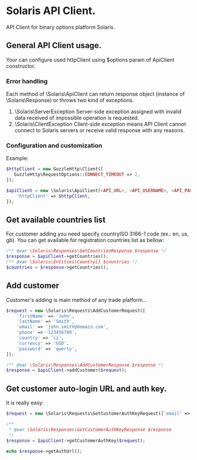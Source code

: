 # Solaris API Client.
API Client for binary options platform Solaris.

## General API Client usage.
Your can configure used httpClient using $options param of ApiClient constructor.

### Error handling

Each method of \Solaris\ApiClient can return response object (instance of \Solaris\Response) or
throws two kind of exceptions.

1. \Solaris\ServerException Server-side exception assigned with invalid data received of impossible operation is requested.
2. \Solaris\ClientException Client-side exception means API Client cannot connect to Solaris servers or receive valid 
response with any reasons.

### Configuration and customization

Example:
```php
$httpClient = new GuzzleHttp\Client([
   GuzzleHttp\RequestOptions::CONNECT_TIMEOUT => 2,
]);

$apiClient = new \Solaris\ApiClient(<API_URL>, <API_USERNAME>, <API_PASSWORD>, [
    'httpClient' => $httpClient,
]);
```

## Get available countries list

For customer adding you need specify countryISO 3166-1 code (ex.: en, us, gb). You can get available for registration
countries list as bellow:

```php
/** @var \Solaris\Responses\GetCountriesResponse $response */
$response = $apiClient->getCountries();
/** @var \Solaris\Entities\Country[] $countries */
$countries = $response->getCountries();
```

## Add customer

Customer's adding is main method of any trade platform...

```php
$request = new \Solaris\Requests\AddCustomerRequest([
    'firstName' => 'John',
    'lastName' => 'Smith',
    'email' => 'john.smith@domain.com',
    'phone' => '123456789',
    'country' => 'cz',
    'currency' => 'USD',
    'password' => 'qwerty',
]);

/** @var \Solaris\Responses\AddCustomerResponse $response */
$response = $apiClient->addCustomer($request);
```

## Get customer auto-login URL and auth key.

It is really easy:

```php
$request = new \Solaris\Requests\GetCustomerAuthKeyRequest(['email' => 'john.smith@domain.com']);

/**
 * @var \Solaris\Responses\GetCustomerAuthKeyResponse $response
 */
$response = $apiClient->getCustomerAuthKey($request);

echo $response->getAuthUrl();
```
